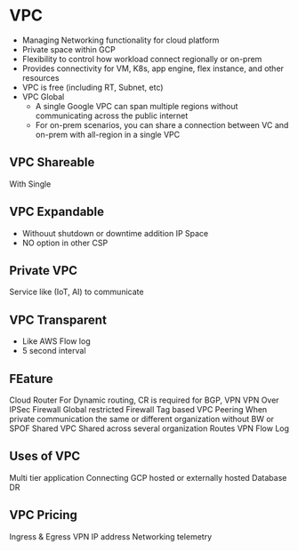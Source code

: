 # VPC

- Managing Networking functionality for cloud platform
- Private space within GCP
- Flexibility  to control how workload connect regionally or on-prem
- Provides connectivity for VM, K8s, app engine, flex instance, and other resources
- VPC is free (including RT, Subnet, etc)
- VPC Global
  - A single Google VPC can span multiple regions without communicating across the public internet
  - For on-prem scenarios, you can share a connection between VC and on-prem with all-region in a single VPC

## VPC Shareable 
With Single 
## VPC Expandable 
- Withouut shutdown or downtime addition IP Space 
- NO option in other CSP 
## Private VPC 
Service like (IoT, AI) to communicate 
## VPC Transparent
- Like AWS Flow log
- 5 second interval 

## FEature
Cloud Router
For Dynamic routing, CR is required for BGP, VPN
VPN
Over IPSec
Firewall
Global restricted Firewall
Tag based
VPC Peering
When private communication the same or different organization without BW or SPOF
Shared VPC
Shared across several organization 
Routes
VPN Flow Log

## Uses of VPC
Multi tier application
Connecting GCP hosted or externally hosted Database 
DR

## VPC Pricing
Ingress & Egress
VPN
IP address 
Networking telemetry 



